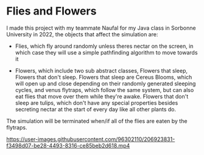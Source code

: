 # Flies and Flowers

I made this project with my teammate Naufal for my Java class in Sorbonne University in 2022, the objects that affect the simulation are:

- Flies, which fly around randomly unless theres nectar on the screen, in which case they will use a simple pathfinding algorithm to move towards it

- Flowers, which include two sub abstract classes, Flowers that sleep, Flowers that don't sleep. Flowers that sleep are Cereus Blooms, which will open up and close depending on their randomly generated sleeping cycles, and venus flytraps, which follow the same system, but can also eat flies that move over them while they're awake. Flowers that don't sleep are tulips, which don't have any special properties besides secreting nectar at the start of every day like all other plants do.

The simulation will be terminated when/if all of the flies are eaten by the flytraps. 

https://user-images.githubusercontent.com/96302110/206923831-f3498d07-be28-4493-8316-ce85beb2d618.mp4

